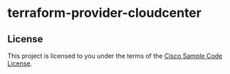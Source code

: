 # terraform-provider-cloudcenter

## License

This project is licensed to you under the terms of the [Cisco Sample
Code License](./LICENSE).

